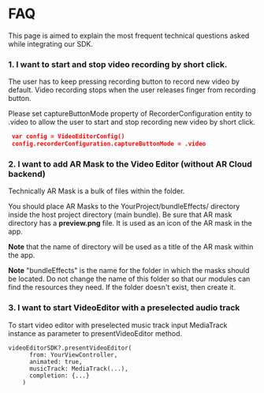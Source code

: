 # FAQ  
This page is aimed to explain the most frequent technical questions asked while integrating our SDK.

### 1. I want to start and stop video recording by short click.  
The user has to keep pressing recording button to record new video by default. Video recording stops when the user releases finger from recording button.  

Please set captureButtonMode property of RecorderConfiguration entity to .video to allow the user to start and stop recording new video by short click.

``` json
 var config = VideoEditorConfig()
 config.recorderConfiguration.captureButtonMode = .video
```
### 2. I want to add AR Mask to the Video Editor (without AR Cloud backend)

 Technically AR Mask is a bulk of files within the folder.

 You should place AR Masks to the YourProject/bundleEffects/ directory inside the host project directory (main bundle). Be sure that AR mask directory has a **preview.png** file. It is used as an icon of the AR mask in the app.

 **Note** that the name of directory will be used as a title of the AR mask within the app. 
 
 **Note** "bundleEffects" is the name for the folder in which the masks should be located. Do not change the name of this folder so that our modules can find the resources they need. If the folder doesn't exist, then create it.

### 3. I want to start VideoEditor with a preselected audio track

To start video editor with preselected music track input MediaTrack instance as parameter to presentVideoEditor method. 

```
videoEditorSDK?.presentVideoEditor(
      from: YourViewController,
      animated: true,
      musicTrack: MediaTrack(...),
      completion: {...}
    )
```

